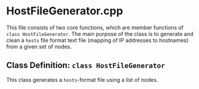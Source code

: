 # HostFileGenerator.cpp

This file consists of two core functions, which are member functions of 
`class HostFileGenerator`. The main purpose of the class is to generate 
and clean a `hosts` file format text file (mapping of IP addresses to 
hostnames) from a given set of nodes.

## Class Definition: `class HostFileGenerator`

This class generates a `hosts`-format file using a list of nodes.